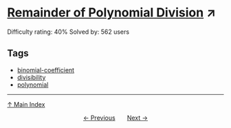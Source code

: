 # [Remainder of Polynomial Division](https://projecteuler.net/problem=498) ↗️

Difficulty rating: 40%
Solved by: 562 users
## Tags

- [binomial-coefficient](../tags/binomial-coefficient.md)
- [divisibility](../tags/divisibility.md)
- [polynomial](../tags/polynomial.md)



---

[↑ Main Index](../README.md)


<div align=center><a href='497.md'>← Previous</a> &nbsp;&nbsp; &nbsp;&nbsp;  <a href='499.md'>Next →</a></div>
